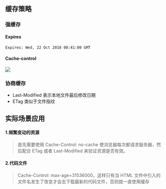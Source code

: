 ## 缓存策略

### 强缓存
#### Expires
`Expires: Wed, 22 Oct 2018 08:41:00 GMT`
#### Cache-control
![](https://poetries1.gitee.io/img-repo/2020/07/fe/9.png)

### 协商缓存
* Last-Modified 表示本地文件最后修改日期
* ETag 类似于文件指纹


## 实际场景应用
#### 1.频繁变动的资源
> 首先需要使用 Cache-Control: no-cache 使浏览器每次都请求服务器，然后配合 ETag 或者 Last-Modified 来验证资源是否有效。

#### 2.代码文件
> Cache-Control: max-age=31536000，这样只有当 HTML 文件中引入的文件名发生了改变才会去下载最新的代码文件，否则就一直使用缓存
